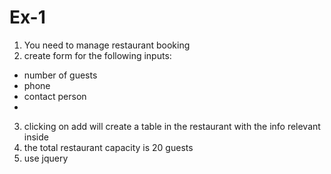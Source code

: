 # Ex-1 
1. You need to manage restaurant booking
2. create form for the following inputs:
- number of guests 
- phone
- contact person
-  
3. clicking on add will create a table in the restaurant with the info relevant inside
4. the total restaurant capacity is 20 guests
5. use jquery
